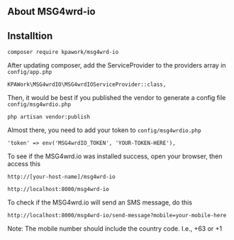 ## About MSG4wrd-io


## Installtion

    composer require kpawork/msg4wrd-io

After updating composer, add the ServiceProvider to the providers array in `config/app.php`

    KPAWork\MSG4wrdIO\MSG4wrdIOServiceProvider::class,

Then, it would be best if you published the vendor to generate a config file `config/msg4wrdio.php`

    php artisan vendor:publish

Almost there, you need to add your token to `config/msg4wrdio.php`

    'token' => env('MSG4wrdIO_TOKEN', 'YOUR-TOKEN-HERE'),

To see if the MSG4wrd.io was installed success, open your browser, then access this

	http://[your-host-name]/msg4wrd-io
	
	http://localhost:8000/msg4wrd-io

To check if the MSG4wrd.io will send an SMS message, do this

	http://localhost:8000/msg4wrd-io/send-message?mobile=your-mobile-here 

Note: The mobile number should include the country code. I.e., +63 or +1
